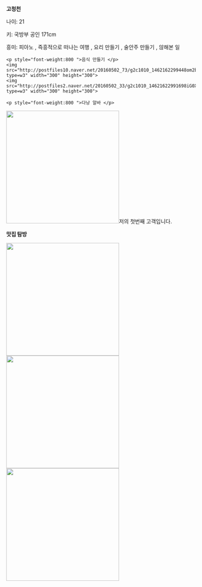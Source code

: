 <html>
  <head>
    <meta charset="utf-8">
    <title>Hello</title>
  </head>
  <body>
    <p style="font-weight:800 ">고청천 </p>
    <p>나이: 21</p>
    <p>키: 국방부 공인 171cm</p>
    <p>흥미: 피아노 , 즉흥적으로 떠나는 여행 , 요리 만들기 , 술안주 만들기 , 않해본 일  </p>
    
    <p style="font-weight:800 ">음식 만들기 </p>
    <img src="http://postfiles10.naver.net/20160502_73/g2c1010_1462162299448om2b4_JPEG/IMG_2039.JPG?type=w3" width="300" height="300">
    <img src="http://postfiles2.naver.net/20160502_33/g2c1010_14621622991698iG0X_JPEG/IMG_2030.JPG?type=w3" width="300" height="300">

    <p style="font-weight:800 ">다낭 알바 </p>

<img src="http://postfiles11.naver.net/20160502_122/g2c1010_1462162297585SpuXU_JPEG/IMG_1086.JPG?type=w3" width="300" height="300">저의 첫번째 고객입니다.
    <p style="font-weight:800 ">맛집 탐방 </p>
    <img src="http://postfiles9.naver.net/20160502_264/g2c1010_1462162299735wwyJL_JPEG/IMG_2048.JPG?type=w3" width="300" height="300">
    <img src="http://postfiles2.naver.net/20160502_193/g2c1010_1462162298390isbYb_JPEG/IMG_1240.JPG?type=w3" width="300" height="300">
    <img src="http://postfiles8.naver.net/20160502_183/g2c1010_14621622978617yw4X_JPEG/IMG_1091.JPG?type=w3" width="300" height="300">
  </body>
  </html>
